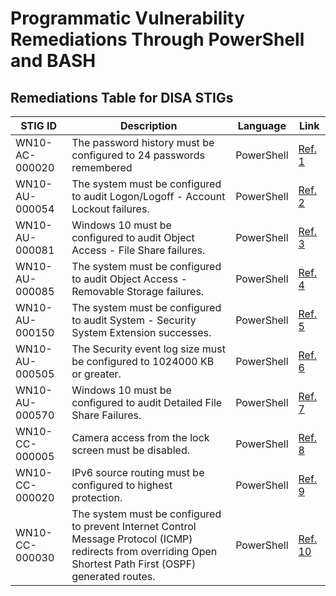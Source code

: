 # Programmatic Vulnerability Remediations Through PowerShell and BASH

## Remediations Table for DISA STIGs

| STIG ID        | Description                   | Language   | Link                                                     |
|------------|-------------------------------|------------|--------------------------------------------------------------|
| WN10-AC-000020 | The password history must be configured to 24 passwords remembered | PowerShell | [Ref. 1](https://github.com/Joshua01X/Programmatic-Remediation-Scripts/blob/main/STIG%20Scripts/WN10-AC-000020.ps1) |
| WN10-AU-000054 | The system must be configured to audit Logon/Logoff - Account Lockout failures. | PowerShell | [Ref. 2](https://github.com/Joshua01X/Programmatic-Remediation-Scripts/blob/main/STIG%20Scripts/WN10-AU-000054.ps1) | 
| WN10-AU-000081 | Windows 10 must be configured to audit Object Access - File Share failures. | PowerShell | [Ref. 3](https://github.com/Joshua01X/Programmatic-Remediation-Scripts/blob/main/STIG%20Scripts/WN10-AU-000081.ps1) |
| WN10-AU-000085 | The system must be configured to audit Object Access - Removable Storage failures. | PowerShell | [Ref. 4](https://github.com/Joshua01X/Programmatic-Remediation-Scripts/blob/main/STIG%20Scripts/WN10-AU-000085.ps1) |
| WN10-AU-000150 | The system must be configured to audit System - Security System Extension successes. | PowerShell | [Ref. 5](https://github.com/Joshua01X/Programmatic-Remediation-Scripts/blob/main/STIG%20Scripts/WN10-AU-000150.ps1) | 
| WN10-AU-000505 | The Security event log size must be configured to 1024000 KB or greater. | PowerShell | [Ref. 6](https://github.com/Joshua01X/Programmatic-Remediation-Scripts/blob/main/STIG%20Scripts/WN10-AU-000505.ps1) |
| WN10-AU-000570 | Windows 10 must be configured to audit Detailed File Share Failures. | PowerShell | [Ref. 7](https://github.com/Joshua01X/Programmatic-Remediation-Scripts/blob/main/STIG%20Scripts/WN10-AU-000570.ps1) |
| WN10-CC-000005 | Camera access from the lock screen must be disabled. | PowerShell | [Ref. 8](https://github.com/Joshua01X/Programmatic-Remediation-Scripts/blob/main/STIG%20Scripts/WN10-CC-000005.ps1) |
| WN10-CC-000020 | IPv6 source routing must be configured to highest protection. | PowerShell | [Ref. 9](https://github.com/Joshua01X/Programmatic-Remediation-Scripts/blob/main/STIG%20Scripts/WN10-CC-000020.ps1) |
| WN10-CC-000030 | The system must be configured to prevent Internet Control Message Protocol (ICMP) redirects from overriding Open Shortest Path First (OSPF) generated routes. | PowerShell | [Ref. 10](https://github.com/Joshua01X/Programmatic-Remediation-Scripts/blob/main/STIG%20Scripts/WN10-CC-000030.ps1) |

